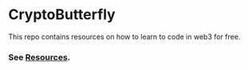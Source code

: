 # CryptoButterfly
This repo contains resources on how to learn  to code in web3 for free.
### See [Resources](https://github.com/shiwam-C114/CryptoButterfly/blob/main/Resources.md).
